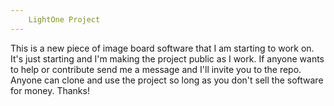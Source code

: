 ```yaml
---
	LightOne Project
---
```


This is a new piece of image board software that I am starting to work on. It's just starting and I'm making the project public as I work. If anyone wants to help or contribute send me a message and I'll invite you to the repo. Anyone can clone and use the project so long as you don't sell the software for money. Thanks!
